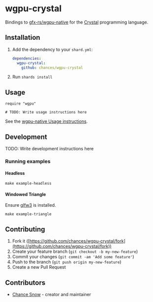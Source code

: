 # wgpu-crystal

Bindings to [gfx-rs/wgpu-native](https://github.com/gfx-rs/wgpu-native) for the [Crystal](https://crystal-lang.org/) programming language.

## Installation

1. Add the dependency to your `shard.yml`:

   ```yaml
   dependencies:
     wgpu-crystal:
       github: chances/wgpu-crystal
   ```

2. Run `shards install`

## Usage

```crystal
require "wgpu"

# TODO: Write usage instructions here
```

See the [wgpu-native Usage instructions](https://github.com/gfx-rs/wgpu-native#usage).

## Development

TODO: Write development instructions here

### Running examples

#### Headless

`make example-headless`

#### Windowed Triangle

Ensure [glfw3](https://formulae.brew.sh/formula/glfw) is installed.

`make example-triangle`

## Contributing

1. Fork it ([https://github.com/chances/wgpu-crystal/fork](https://github.com/chances/wgpu-crystal/fork))
2. Create your feature branch (`git checkout -b my-new-feature`)
3. Commit your changes (`git commit -am 'Add some feature'`)
4. Push to the branch (`git push origin my-new-feature`)
5. Create a new Pull Request

## Contributors

- [Chance Snow](https://github.com/chances) - creator and maintainer
